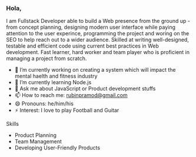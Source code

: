 ### Hola,

I am Fullstack Developer able to build a Web presence from the ground up - from concept planning, designing modern user interface while paying attention to the user experince, programming the project and woring on the SEO to help reach out to a wider audience. Skilled at writing well-designed, testable and efficient code using current best practices in Web development. Fast learner, hard worker and team player who is proficient in managing a project from scratch.

- 🔭  I’m currently working on creating a system which will impact the mental haelth and fitness industry
- 🌱  I’m currently learning Node.js
- 💬  Ask me about JavaScript or Product development stuffs
- 📫  How to reach me: rubinpramod@gmail.com
- 😄  Pronouns: he/him/his
- ⚡   Interest: I love to play Football and Guitar


Skills

- Product Planning
- Team Management
- Developing User-Friendly Products
